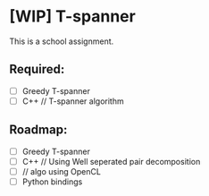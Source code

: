 # [WIP] T-spanner

This is a school assignment.

## Required:

- [ ] Greedy T-spanner
- [ ] C++ // T-spanner algorithm

## Roadmap:

- [ ] Greedy T-spanner
- [ ] C++ // Using Well seperated pair decomposition
- [ ] // algo using OpenCL
- [ ] Python bindings
